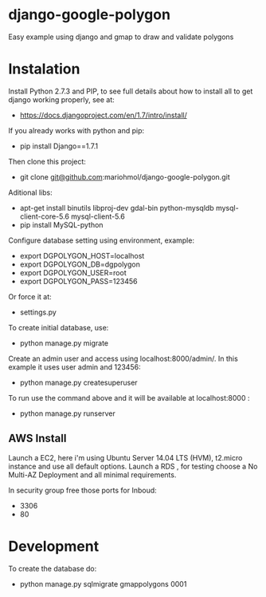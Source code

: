 django-google-polygon
=====================

Easy example using django and gmap to draw and validate polygons

# Instalation

Install Python 2.7.3 and PIP, to see full details about how to install all to get django working properly, see at:
* https://docs.djangoproject.com/en/1.7/intro/install/

If you already works with python and pip:
* pip install Django==1.7.1

Then clone this project:
* git clone git@github.com:mariohmol/django-google-polygon.git

Aditional libs:
* apt-get install binutils libproj-dev gdal-bin python-mysqldb mysql-client-core-5.6 mysql-client-5.6
* pip install MySQL-python

Configure database setting using environment, example:
* export DGPOLYGON_HOST=localhost
* export DGPOLYGON_DB=dgpolygon
* export DGPOLYGON_USER=root
* export DGPOLYGON_PASS=123456

Or force it at:
* settings.py

To create initial database, use:
* python manage.py migrate


Create an admin user and access using localhost:8000/admin/. In this example it uses user admin and 123456:
* python manage.py createsuperuser

To run use the command above and it will be available at localhost:8000 : 
* python manage.py runserver



## AWS Install

Launch a EC2, here i'm using  Ubuntu Server 14.04 LTS (HVM), t2.micro instance and use all default options.
Launch a RDS , for testing choose a No Multi-AZ Deployment and all minimal requirements. 


In security group free those ports for Inboud:
* 3306
* 80

# Development 



To create the database do: 
* python manage.py sqlmigrate gmappolygons 0001

